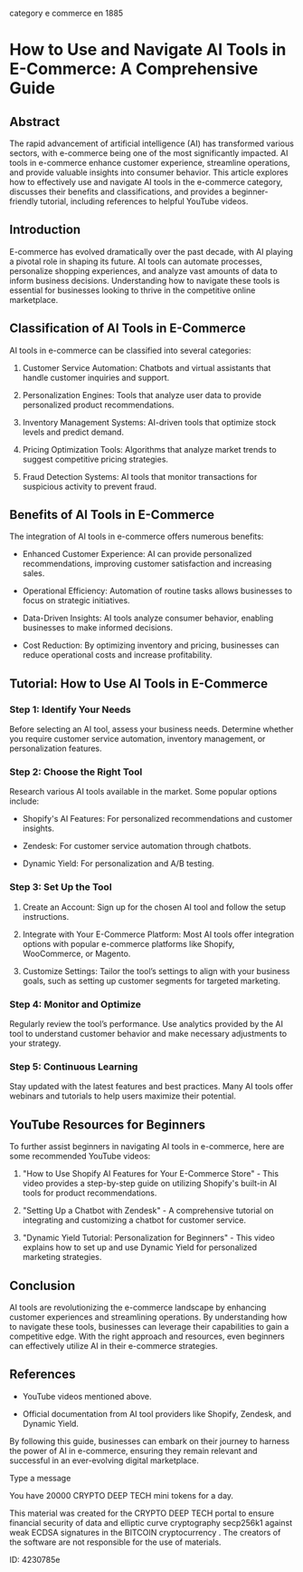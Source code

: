 category e commerce en 1885
# How to Use and Navigate AI Tools in E-Commerce: A Comprehensive Guide



## Abstract



The rapid advancement of artificial intelligence (AI) has transformed various sectors, with e-commerce being one of the most significantly impacted. AI tools in e-commerce enhance customer experience, streamline operations, and provide valuable insights into consumer behavior. This article explores how to effectively use and navigate AI tools in the e-commerce category, discusses their benefits and classifications, and provides a beginner-friendly tutorial, including references to helpful YouTube videos.



## Introduction



E-commerce has evolved dramatically over the past decade, with AI playing a pivotal role in shaping its future. AI tools can automate processes, personalize shopping experiences, and analyze vast amounts of data to inform business decisions. Understanding how to navigate these tools is essential for businesses looking to thrive in the competitive online marketplace.



## Classification of AI Tools in E-Commerce



AI tools in e-commerce can be classified into several categories:



1. Customer Service Automation: Chatbots and virtual assistants that handle customer inquiries and support.

2. Personalization Engines: Tools that analyze user data to provide personalized product recommendations.

3. Inventory Management Systems: AI-driven tools that optimize stock levels and predict demand.

4. Pricing Optimization Tools: Algorithms that analyze market trends to suggest competitive pricing strategies.

5. Fraud Detection Systems: AI tools that monitor transactions for suspicious activity to prevent fraud.



## Benefits of AI Tools in E-Commerce



The integration of AI tools in e-commerce offers numerous benefits:



- Enhanced Customer Experience: AI can provide personalized recommendations, improving customer satisfaction and increasing sales.

- Operational Efficiency: Automation of routine tasks allows businesses to focus on strategic initiatives.

- Data-Driven Insights: AI tools analyze consumer behavior, enabling businesses to make informed decisions.

- Cost Reduction: By optimizing inventory and pricing, businesses can reduce operational costs and increase profitability.



## Tutorial: How to Use AI Tools in E-Commerce



### Step 1: Identify Your Needs



Before selecting an AI tool, assess your business needs. Determine whether you require customer service automation, inventory management, or personalization features.



### Step 2: Choose the Right Tool



Research various AI tools available in the market. Some popular options include:



- Shopify's AI Features: For personalized recommendations and customer insights.

- Zendesk: For customer service automation through chatbots.

- Dynamic Yield: For personalization and A/B testing.



### Step 3: Set Up the Tool



1. Create an Account: Sign up for the chosen AI tool and follow the setup instructions.

2. Integrate with Your E-Commerce Platform: Most AI tools offer integration options with popular e-commerce platforms like Shopify, WooCommerce, or Magento.

3. Customize Settings: Tailor the tool’s settings to align with your business goals, such as setting up customer segments for targeted marketing.



### Step 4: Monitor and Optimize



Regularly review the tool’s performance. Use analytics provided by the AI tool to understand customer behavior and make necessary adjustments to your strategy.



### Step 5: Continuous Learning



Stay updated with the latest features and best practices. Many AI tools offer webinars and tutorials to help users maximize their potential.



## YouTube Resources for Beginners



To further assist beginners in navigating AI tools in e-commerce, here are some recommended YouTube videos:



1. "How to Use Shopify AI Features for Your E-Commerce Store" - This video provides a step-by-step guide on utilizing Shopify's built-in AI tools for product recommendations.

2. "Setting Up a Chatbot with Zendesk" - A comprehensive tutorial on integrating and customizing a chatbot for customer service.

3. "Dynamic Yield Tutorial: Personalization for Beginners" - This video explains how to set up and use Dynamic Yield for personalized marketing strategies.



## Conclusion



AI tools are revolutionizing the e-commerce landscape by enhancing customer experiences and streamlining operations. By understanding how to navigate these tools, businesses can leverage their capabilities to gain a competitive edge. With the right approach and resources, even beginners can effectively utilize AI in their e-commerce strategies.



## References



- YouTube videos mentioned above.

- Official documentation from AI tool providers like Shopify, Zendesk, and Dynamic Yield.



By following this guide, businesses can embark on their journey to harness the power of AI in e-commerce, ensuring they remain relevant and successful in an ever-evolving digital marketplace.



Type a message

You have 20000 CRYPTO DEEP TECH mini tokens for a day.


This material was created for the  CRYPTO DEEP TECH portal  to ensure financial security of data and elliptic curve cryptography  secp256k1 against weak ECDSA  signatures   in the  BITCOIN cryptocurrency . The creators of the software are not responsible for the use of materials.

 ID: 4230785e
